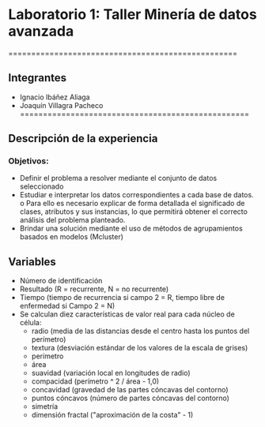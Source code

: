 # Laboratorio 1: Taller Minería de datos avanzada
==================================================
## Integrantes
- Ignacio Ibáñez Aliaga
- Joaquín Villagra Pacheco
==================================================
## Descripción de la experiencia
### Objetivos:
- Definir el problema a resolver mediante el conjunto de datos seleccionado
- Estudiar e interpretar los datos correspondientes a cada base de datos.
o Para ello es necesario explicar de forma detallada el significado de clases,
atributos y sus instancias, lo que permitirá obtener el correcto análisis del
problema planteado.
- Brindar una solución mediante el uso de métodos de agrupamientos basados en modelos
(Mcluster)


## Variables
- Número de identificación
- Resultado (R = recurrente, N = no recurrente)
- Tiempo (tiempo de recurrencia si campo 2 = R, tiempo libre de enfermedad si
Campo 2 = N)
- Se calculan diez características de valor real para cada núcleo de célula:
	- radio (media de las distancias desde el centro hasta los puntos del perímetro)
	- textura (desviación estándar de los valores de la escala de grises)
	- perímetro
	- área
	- suavidad (variación local en longitudes de radio)
	- compacidad (perímetro ^ 2 / área - 1,0)
	- concavidad (gravedad de las partes cóncavas del contorno)
	- puntos cóncavos (número de partes cóncavas del contorno)
	- simetría
	- dimensión fractal ("aproximación de la costa" - 1)


